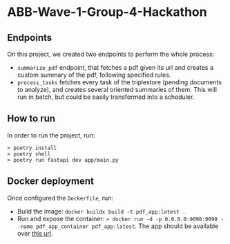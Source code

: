 # ABB-Wave-1-Group-4-Hackathon

## Endpoints

On this project, we created two endpoints to perform the whole process:

- `summarize_pdf` endpoint, that fetches a pdf given its url and creates a custom summary of the pdf, following specified rules.
- `process_tasks` fetches every task of the triplestore (pending documents to analyze), and creates several oriented summaries of them. This will run in batch, but could be easily transformed into a scheduler.

## How to run

In order to run the project, run:

```{bash}
> poetry install
> poetry shell
> poetry run fastapi dev app/main.py
```

## Docker deployment

Once configured the `Dockerfile`, run:

- Build the image: `docker buildx build -t pdf_app:latest .`
- Run and expose the container: `> docker run -d -p 0.0.0.0:9090:9090 --name pdf_app_container pdf_app:latest`. The app should be available over [this url](http://hackathon-ai-4.s.redhost.be:9090/docs).